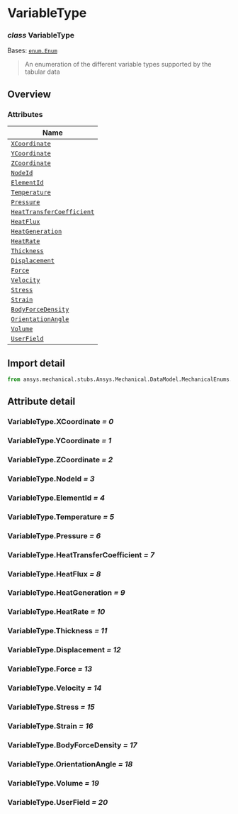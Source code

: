 # VariableType

<a id="VariableType"></a>

### *class* VariableType

Bases: [`enum.Enum`](https://docs.python.org/3/library/enum.html#enum.Enum)

> An enumeration of the different variable types supported by the tabular data

> <!-- !! processed by numpydoc !! -->

<a id="overview"></a>

## Overview

### Attributes

| Name |
| --------------------------------------------------------------------------------------------------------- |
| [`XCoordinate`](./../Table/VariableType.md#VariableType.XCoordinate) |
| [`YCoordinate`](./../Table/VariableType.md#VariableType.YCoordinate) |
| [`ZCoordinate`](./../Table/VariableType.md#VariableType.ZCoordinate) |
| [`NodeId`](#VariableType.NodeId) |
| [`ElementId`](#VariableType.ElementId) |
| [`Temperature`](./../../../../ACT/Automation/Mechanical/BoundaryConditions/Temperature.md#Temperature) |
| [`Pressure`](./../../../../ACT/Automation/Mechanical/BoundaryConditions/Pressure.md#Pressure) |
| [`HeatTransferCoefficient`](./../Table/VariableType.md#VariableType.HeatTransferCoefficient) |
| [`HeatFlux`](./../../../../ACT/Automation/Mechanical/BoundaryConditions/HeatFlux.md#HeatFlux) |
| [`HeatGeneration`](#VariableType.HeatGeneration) |
| [`HeatRate`](#VariableType.HeatRate) |
| [`Thickness`](./../../../../ACT/Automation/Mechanical/Thickness.md#Thickness) |
| [`Displacement`](./../../../../ACT/Automation/Mechanical/BoundaryConditions/Displacement.md#Displacement) |
| [`Force`](./../../../../ACT/Automation/Mechanical/BoundaryConditions/Force.md#Force) |
| [`Velocity`](./../../../../ACT/Automation/Mechanical/BoundaryConditions/Velocity.md#Velocity) |
| [`Stress`](#VariableType.Stress) |
| [`Strain`](#VariableType.Strain) |
| [`BodyForceDensity`](#VariableType.BodyForceDensity) |
| [`OrientationAngle`](#VariableType.OrientationAngle) |
| [`Volume`](./../../../../ACT/Automation/Mechanical/Results/Volume.md#Volume) |
| [`UserField`](#VariableType.UserField) |

<a id="import-detail"></a>

## Import detail

```python
from ansys.mechanical.stubs.Ansys.Mechanical.DataModel.MechanicalEnums.ExternalData import VariableType
```

<a id="attribute-detail"></a>

## Attribute detail

<a id="VariableType.XCoordinate"></a>

### VariableType.XCoordinate *= 0*

<a id="VariableType.YCoordinate"></a>

### VariableType.YCoordinate *= 1*

<a id="VariableType.ZCoordinate"></a>

### VariableType.ZCoordinate *= 2*

<a id="VariableType.NodeId"></a>

### VariableType.NodeId *= 3*

<a id="VariableType.ElementId"></a>

### VariableType.ElementId *= 4*

<a id="VariableType.Temperature"></a>

### VariableType.Temperature *= 5*

<a id="VariableType.Pressure"></a>

### VariableType.Pressure *= 6*

<a id="VariableType.HeatTransferCoefficient"></a>

### VariableType.HeatTransferCoefficient *= 7*

<a id="VariableType.HeatFlux"></a>

### VariableType.HeatFlux *= 8*

<a id="VariableType.HeatGeneration"></a>

### VariableType.HeatGeneration *= 9*

<a id="VariableType.HeatRate"></a>

### VariableType.HeatRate *= 10*

<a id="VariableType.Thickness"></a>

### VariableType.Thickness *= 11*

<a id="VariableType.Displacement"></a>

### VariableType.Displacement *= 12*

<a id="VariableType.Force"></a>

### VariableType.Force *= 13*

<a id="VariableType.Velocity"></a>

### VariableType.Velocity *= 14*

<a id="VariableType.Stress"></a>

### VariableType.Stress *= 15*

<a id="VariableType.Strain"></a>

### VariableType.Strain *= 16*

<a id="VariableType.BodyForceDensity"></a>

### VariableType.BodyForceDensity *= 17*

<a id="VariableType.OrientationAngle"></a>

### VariableType.OrientationAngle *= 18*

<a id="VariableType.Volume"></a>

### VariableType.Volume *= 19*

<a id="VariableType.UserField"></a>

### VariableType.UserField *= 20*
